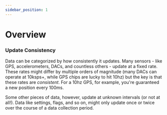 ```yaml
---
sidebar_position: 1
---
```

# Overview
### Update Consistency
Data can be categorized by how consistently it updates. Many sensors - like GPS, accelerometers, DACs, and countless others -  update at a fixed rate. These rates might differ by multiple orders of magnitude (many DACs can operate at 10ksps+, while GPS chips are lucky to hit 10hz) but the key is that these rates are _consistent_. For a 10hz GPS, for example, you're guaranteed a new position every 100ms.  

Some other pieces of data, however, update at unknown intervals (or not at all!). Data like settings, flags, and so on, might only update once or twice over the course of a data collection period.
